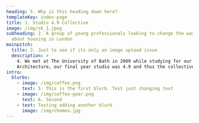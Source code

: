 ```yaml
---
heading: 5. Why is this heading down here?
templateKey: index-page
title: 1. Studio 4.9 Collective
image: /img/sk_1.jpeg
subheading: 2. A group of young professionals looking to change the way we think
  about housing in London
mainpitch:
  title: 3. Just to see if its only an image upload issue
  description: >
    4. We met at The University of Bath in 2009 while studying for our BSc(Hons)
    Architecture, our final year studio was 4.9 and thus the collective was born
intro:
  blurbs:
    - image: /img/coffee.png
      text: 5. This is the first blurb. Test just changing text
    - image: /img/coffee-gear.png
      text: 6. Second
    - text: Testing adding another blurb
      image: /img/chemex.jpg
---
```


